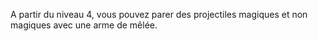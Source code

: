 A partir du niveau 4, vous pouvez parer des projectiles magiques et non magiques avec une arme de mêlée.